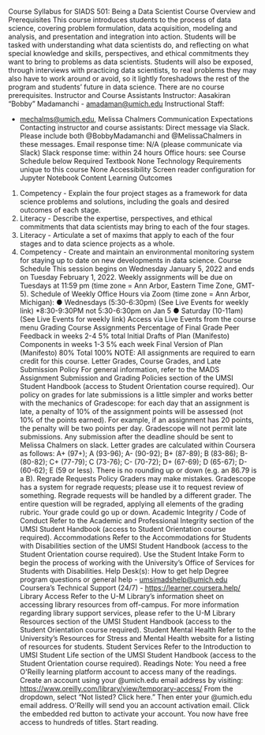 Course Syllabus for SIADS 501: Being a Data Scientist
Course Overview and Prerequisites
This course introduces students to the process of data science, covering problem formulation, data acquisition, modeling and
analysis, and presentation and integration into action. Students will be tasked with understanding what data scientists do, and
reflecting on what special knowledge and skills, perspectives, and ethical commitments they want to bring to problems as data
scientists. Students will also be exposed, through interviews with practicing data scientists, to real problems they may also have
to work around or avoid, so it lightly foreshadows the rest of the program and students’ future in data science.
There are no course prerequisites.
Instructor and Course Assistants
Instructor: Aasakiran “Bobby” Madamanchi - amadaman@umich.edu
Instructional Staff:

- mechalms@umich.edu,
  Melissa Chalmers
  Communication Expectations
  Contacting instructor and course assistants: Direct message via Slack. Please include both @BobbyMadamanchi and
  @MelissaChalmers in these messages.
  Email response time: N/A (please communicate via Slack)
  Slack response time: within 24 hours
  Office hours: see Course Schedule below
  Required Textbook
  None
  Technology Requirements unique to this course
  None
  Accessibility
  Screen reader configuration for Jupyter Notebook Content
  Learning Outcomes

1.  Competency - Explain the four project stages as a framework for data science problems and solutions, including the goals
    and desired outcomes of each stage.
2.  Literacy - Describe the expertise, perspectives, and ethical commitments that data scientists may bring to each of the
    four stages.
3.  Literacy - Articulate a set of maxims that apply to each of the four stages and to data science projects as a whole.
4.  Competency - Create and maintain an environmental monitoring system for staying up to date on new developments in
    data science.
    Course Schedule
    This session begins on Wednesday January 5, 2022 and ends on Tuesday February 1, 2022.
    Weekly assignments will be due on Tuesdays at 11:59 pm (time zone = Ann Arbor, Eastern Time Zone, GMT-5).
    Schedule of Weekly Office Hours via Zoom (time zone = Ann Arbor, Michigan):
    ●
    Wednesdays (5:30-6:30pm) (See Live Events for weekly link) \*8:30-9:30PM not 5:30-6:30pm on Jan 5
    ●
    Saturday (10-11am) (See Live Events for weekly link)
    Access via Live Events from the course menu
    Grading
    Course Assignments
    Percentage of Final Grade
    Peer Feedback in weeks 2-4
    5% total
    Initial Drafts of Plan (Manifesto) Components in weeks 1-3
    5% each week
    Final Version of Plan (Manifesto)
    80%
    Total
    100%
    NOTE: All assignments are required to earn credit for this course.
    Letter Grades, Course Grades, and Late Submission Policy
    For general information, refer to the MADS Assignment Submission and Grading Policies section of the UMSI Student Handbook
    (access to Student Orientation course required).
    Our policy on grades for late submissions is a little simpler and works better with the mechanics of Gradescope: for each day that
    an assignment is late, a penalty of 10% of the assignment points will be assessed (not 10% of the points earned). For example, if
    an assignment has 20 points, the penalty will be two points per day.
    Gradescope will not permit late submissions. Any submission after the deadline should be sent to Melissa Chalmers on slack.
    Letter grades are calculated within Coursera as follows: A+ (97+); A (93-96); A- (90-92); B+ (87-89); B (83-86); B- (80-82); C+
    (77-79); C (73-76); C- (70-72); D+ (67-69); D (65-67); D- (60-62); E (59 or less). There is no rounding up or down (e.g. an 86.79 is a
    B).
    Regrade Requests Policy
    Graders may make mistakes. Gradescope has a system for regrade requests; please use it to request review of something.
    Regrade requests will be handled by a different grader. The entire question will be regraded, applying all elements of the grading
    rubric. Your grade could go up or down.
    Academic Integrity / Code of Conduct
    Refer to the Academic and Professional Integrity section of the UMSI Student Handbook (access to Student Orientation course
    required).
    Accommodations
    Refer to the Accommodations for Students with Disabilities section of the UMSI Student Handbook (access to the Student
    Orientation course required).
    Use the Student Intake Form to begin the process of working with the University’s Office of Services for Students with
    Disabilities.
    Help Desk(s): How to get help
    Degree program questions or general help - umsimadshelp@umich.edu
    Coursera’s Technical Support (24/7) - https://learner.coursera.help/
    Library Access
    Refer to the U-M Library’s information sheet on accessing library resources from off-campus. For more information regarding
    library support services, please refer to the U-M Library Resources section of the UMSI Student Handbook (access to the Student
    Orientation course required).
    Student Mental Health
    Refer to the University’s Resources for Stress and Mental Health website for a listing of resources for students.
    Student Services
    Refer to the Introduction to UMSI Student Life section of the UMSI Student Handbook (access to the Student Orientation course
    required).
    Readings
    Note: You need a free O'Reilly learning platform account to access many of the readings. Create an account using your
    <uniqname>@umich.edu email address by visiting: https://www.oreilly.com/library/view/temporary-access/
    From the dropdown, select “Not listed? Click here.” Then enter your <uniqname>@umich.edu email address. O'Reilly will send
    you an account activation email. Click the embedded red button to activate your account. You now have free access to hundreds
    of titles. Start reading.
